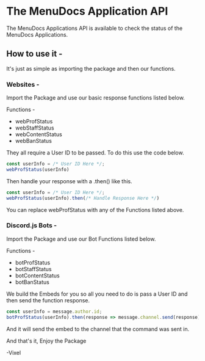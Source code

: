 # The MenuDocs Application API

The MenuDocs Applications API is available to check the status of the MenuDocs Applications.

## How to use it -

It's just as simple as importing the package and then our functions.

### Websites -
Import the Package and use our basic response functions listed below.

Functions -
- webProfStatus
- webStaffStatus
- webContentStatus
- webBanStatus

They all require a User ID to be passed. To do this use the code below.

```js
const userInfo = /* User ID Here */;
webProfStatus(userInfo)
```

Then handle your response with a .then() like this.

```js
const userInfo = /* User ID Here */;
webProfStatus(userInfo).then(/* Handle Response Here */)
```

You can replace webProfStatus with any of the Functions listed above.

### Discord.js Bots -
Import the Package and use our Bot Functions listed below.

Functions -
- botProfStatus
- botStaffStatus
- botContentStatus
- botBanStatus

We build the Embeds for you so all you need to do is pass a User ID and then send the function response.
```js
const userInfo = message.author.id;
botProfStatus(userInfo).then(response => message.channel.send(response));
```

And it will send the embed to the channel that the command was sent in.

And that's it, Enjoy the Package

-Vixel
